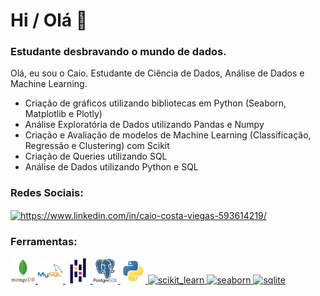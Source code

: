 <h1 align="left">Hi / Olá 👋</h1>
<h3 align="left">Estudante desbravando o mundo de dados.</h3>

Olá, eu sou o Caio. Estudante de Ciência de Dados, Análise de Dados e Machine Learning.

- Criação de gráficos utilizando bibliotecas em Python (Seaborn, Matplotlib e Plotly)
- Análise Exploratória de Dados utilizando Pandas e Numpy
- Criação e Avaliação de modelos de Machine Learning (Classificação, Regressão e Clustering) com Scikit
- Criação de Queries utilizando SQL
- Análise de Dados utilizando Python e SQL

<h3 align="left">Redes Sociais:</h3>
<p align="left">
<a href="https://linkedin.com/in/https://www.linkedin.com/in/caio-costa-viegas-593614219/" target="blank"><img align="center" src="https://raw.githubusercontent.com/rahuldkjain/github-profile-readme-generator/master/src/images/icons/Social/linked-in-alt.svg" alt="https://www.linkedin.com/in/caio-costa-viegas-593614219/" height="30" width="40" /></a>
</p>

<h3 align="left">Ferramentas:</h3>
<p align="left"> <a href="https://www.mongodb.com/" target="_blank" rel="noreferrer"> <img src="https://raw.githubusercontent.com/devicons/devicon/master/icons/mongodb/mongodb-original-wordmark.svg" alt="mongodb" width="40" height="40"/> </a> <a href="https://www.mysql.com/" target="_blank" rel="noreferrer"> <img src="https://raw.githubusercontent.com/devicons/devicon/master/icons/mysql/mysql-original-wordmark.svg" alt="mysql" width="40" height="40"/> </a> <a href="https://pandas.pydata.org/" target="_blank" rel="noreferrer"> <img src="https://raw.githubusercontent.com/devicons/devicon/2ae2a900d2f041da66e950e4d48052658d850630/icons/pandas/pandas-original.svg" alt="pandas" width="40" height="40"/> </a> <a href="https://www.postgresql.org" target="_blank" rel="noreferrer"> <img src="https://raw.githubusercontent.com/devicons/devicon/master/icons/postgresql/postgresql-original-wordmark.svg" alt="postgresql" width="40" height="40"/> </a> <a href="https://www.python.org" target="_blank" rel="noreferrer"> <img src="https://raw.githubusercontent.com/devicons/devicon/master/icons/python/python-original.svg" alt="python" width="40" height="40"/> </a> <a href="https://scikit-learn.org/" target="_blank" rel="noreferrer"> <img src="https://upload.wikimedia.org/wikipedia/commons/0/05/Scikit_learn_logo_small.svg" alt="scikit_learn" width="40" height="40"/> </a> <a href="https://seaborn.pydata.org/" target="_blank" rel="noreferrer"> <img src="https://seaborn.pydata.org/_images/logo-mark-lightbg.svg" alt="seaborn" width="40" height="40"/> </a> <a href="https://www.sqlite.org/" target="_blank" rel="noreferrer"> <img src="https://www.vectorlogo.zone/logos/sqlite/sqlite-icon.svg" alt="sqlite" width="40" height="40"/> </a> </p>
